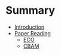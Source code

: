 # Summary

* [Introduction](README.md)
* [Paper Reading](PaperReading/README.md)
  * [ECO](PaperReading/ECO.md)
  * [CBAM](PaperReading/CBAM.md)
